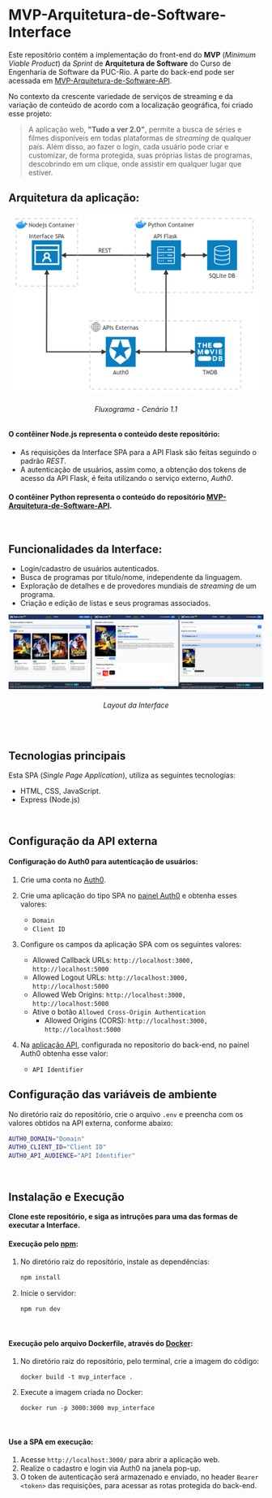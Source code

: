 # MVP-Arquitetura-de-Software-Interface

Este repositório contém a implementação do front-end do **MVP** (_Minimum Viable Product_) da _Sprint_ de **Arquitetura de Software** do Curso de Engenharia de Software da PUC-Rio.
A parte do back-end pode ser acessada em [MVP-Arquitetura-de-Software-API](https://github.com/Yuri-Vlasqz/MVP-Arquitetura-de-Software-API).

No contexto da crescente variedade de serviços de streaming e da variação de conteúdo de acordo com a localização geográfica, foi criado esse projeto:
> A aplicação web, **"Tudo a ver 2.0"**, permite a busca de séries e filmes disponíveis em todas plataformas de _streaming_ de qualquer país. Além disso, ao fazer o login, cada usuário pode criar e customizar, de forma protegida, suas próprias listas de programas, descobrindo em um clique, onde assistir em qualquer lugar que estiver.


## Arquitetura da aplicação:

<p align="center">
  <img src="assets/Fluxograma%20de%20arquitetura%20de%20MVP.png">
</p>
<h6 align="center">Fluxograma - Cenário 1.1</h6>


#### O contêiner Node.js representa o conteúdo deste repositório:
- As requisições da Interface SPA para a API Flask são feitas seguindo o padrão _REST_.
- A autenticação de usuários, assim como, a obtenção dos tokens de acesso da API Flask, é feita utilizando o serviço externo, _Auth0_.

#### O contêiner Python representa o conteúdo do repositório [MVP-Arquitetura-de-Software-API](https://github.com/Yuri-Vlasqz/MVP-Arquitetura-de-Software-API).
<br>

## Funcionalidades da Interface:

- Login/cadastro de usuários autenticados.
- Busca de programas por título/nome, independente da linguagem.
- Exploração de detalhes e de provedores mundiais de _streaming_ de um programa.
- Criação e edição de listas e seus programas associados.


<p align="center">
  <img src="assets\SPA-layout.png">
</p>
<h6 align="center">Layout da Interface</h6>

<br>

## Tecnologias principais

Esta SPA (_Single Page Application_), utiliza as seguintes tecnologias:
- HTML, CSS, JavaScript.
- Express (Node.js)

<br>

## Configuração da API externa

#### Configuração do Auth0 para autenticação de usuários:
1. Crie uma conta no [Auth0](https://auth0.com/).
2. Crie uma aplicação do tipo SPA no [painel Auth0](https://auth0.com/docs/get-started/auth0-overview/dashboard) e obtenha esses valores:
    - `Domain`
    - `Client ID`
3. Configure os campos da aplicação SPA com os seguintes valores:
    - Allowed Callback URLs: `http://localhost:3000, http://localhost:5000`
    - Allowed Logout URLs: `http://localhost:3000, http://localhost:5000`
    - Allowed Web Origins: `http://localhost:3000, http://localhost:5000`
    - Ative o botão `Allowed Cross-Origin Authentication`
        - Allowed Origins (CORS): `http://localhost:3000, http://localhost:5000`

4. Na [aplicação API](https://github.com/Yuri-Vlasqz/MVP-Arquitetura-de-Software-API?tab=readme-ov-file#configura%C3%A7%C3%A3o-do-auth0-para-proteger-rotas), configurada no repositorio do back-end, no painel Auth0 obtenha esse valor:
    - `API Identifier`


## Configuração das variáveis de ambiente
No diretório raiz do repositório, crie o arquivo `.env` e preencha com os valores obtidos na API externa, conforme abaixo:
```sh
AUTH0_DOMAIN="Domain"
AUTH0_CLIENT_ID="Client ID"
AUTH0_API_AUDIENCE="API Identifier"
```

<br>

## Instalação e Execução

**Clone este repositório, e siga as intruções para uma das formas de executar a Interface.**


#### Execução pelo [npm](https://www.npmjs.com/):

1. No diretório raiz do repositório, instale as dependências:
   ```sh
   npm install
   ```
2. Inicie o servidor:
   ```sh
   npm run dev
   ```
<br>

#### Execução pelo arquivo Dockerfile, através do [Docker](https://www.docker.com/):

1. No diretório raiz do repositório, pelo terminal, crie a imagem do código:
   ```
   docker build -t mvp_interface .
   ```
2. Execute a imagem criada no Docker:
   ```
   docker run -p 3000:3000 mvp_interface
   ```

<br>

#### Use a SPA em execução:

1. Acesse `http://localhost:3000/` para abrir a aplicação web.
2. Realize o cadastro e login via Auth0 na janela pop-up.
3. O token de autenticação será armazenado e enviado, no header `Bearer <token>` das requisições, para acessar as rotas protegida do back-end.
